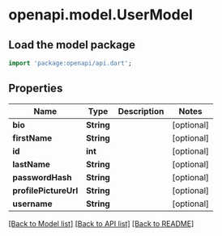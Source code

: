 # openapi.model.UserModel

## Load the model package
```dart
import 'package:openapi/api.dart';
```

## Properties
Name | Type | Description | Notes
------------ | ------------- | ------------- | -------------
**bio** | **String** |  | [optional] 
**firstName** | **String** |  | [optional] 
**id** | **int** |  | [optional] 
**lastName** | **String** |  | [optional] 
**passwordHash** | **String** |  | [optional] 
**profilePictureUrl** | **String** |  | [optional] 
**username** | **String** |  | [optional] 

[[Back to Model list]](../README.md#documentation-for-models) [[Back to API list]](../README.md#documentation-for-api-endpoints) [[Back to README]](../README.md)


